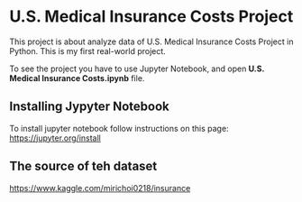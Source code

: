# U.S. Medical Insurance Costs Project

This project is about analyze data of U.S. Medical Insurance Costs Project in Python.
This is my first real-world project.


To see the project you have to use Jupyter Notebook, and open **U.S. Medical Insurance Costs.ipynb** file.

## Installing Jypyter Notebook
To install jupyter notebook follow instructions on this page: https://jupyter.org/install

## The source of teh dataset 
https://www.kaggle.com/mirichoi0218/insurance
